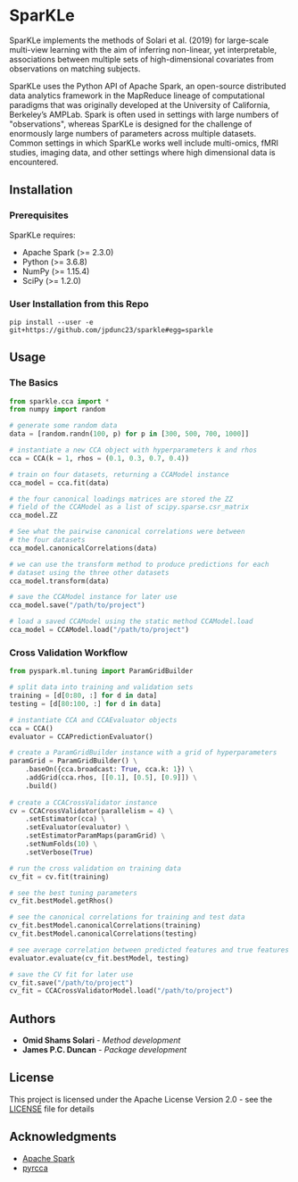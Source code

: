 # SparKLe

SparKLe implements the methods of Solari et al. (2019) for large-scale multi-view learning with the aim of inferring non-linear, yet interpretable, associations between multiple sets of high-dimensional covariates from observations on matching subjects.

SparKLe uses the Python API of Apache Spark, an open-source distributed data analytics framework  in  the MapReduce  lineage  of  computational  paradigms that  was  originally developed at the University of California, Berkeley’s AMPLab. Spark is often used in settings with large numbers of "observations", whereas SparKLe is designed for the  challenge of enormously large numbers of parameters across multiple datasets. Common settings in which SparKLe works well include multi-omics, fMRI studies, imaging data, and other settings where high dimensional data is encountered.

## Installation

### Prerequisites

SparKLe requires:

* Apache Spark (>= 2.3.0)
* Python (>= 3.6.8)
* NumPy (>= 1.15.4)
* SciPy (>= 1.2.0)

### User Installation from this Repo

```
pip install --user -e git+https://github.com/jpdunc23/sparkle#egg=sparkle
```

## Usage

### The Basics

```python
from sparkle.cca import *
from numpy import random

# generate some random data
data = [random.randn(100, p) for p in [300, 500, 700, 1000]]

# instantiate a new CCA object with hyperparameters k and rhos
cca = CCA(k = 1, rhos = (0.1, 0.3, 0.7, 0.4))

# train on four datasets, returning a CCAModel instance
cca_model = cca.fit(data)

# the four canonical loadings matrices are stored the ZZ
# field of the CCAModel as a list of scipy.sparse.csr_matrix
cca_model.ZZ

# See what the pairwise canonical correlations were between
# the four datasets
cca_model.canonicalCorrelations(data)

# we can use the transform method to produce predictions for each
# dataset using the three other datasets
cca_model.transform(data)

# save the CCAModel instance for later use
cca_model.save("/path/to/project")

# load a saved CCAModel using the static method CCAModel.load
cca_model = CCAModel.load("/path/to/project")
```

### Cross Validation Workflow

```python
from pyspark.ml.tuning import ParamGridBuilder

# split data into training and validation sets
training = [d[0:80, :] for d in data]
testing = [d[80:100, :] for d in data]

# instantiate CCA and CCAEvaluator objects
cca = CCA()
evaluator = CCAPredictionEvaluator()

# create a ParamGridBuilder instance with a grid of hyperparameters
paramGrid = ParamGridBuilder() \
    .baseOn({cca.broadcast: True, cca.k: 1}) \
    .addGrid(cca.rhos, [[0.1], [0.5], [0.9]]) \
    .build()
  
# create a CCACrossValidator instance
cv = CCACrossValidator(parallelism = 4) \
    .setEstimator(cca) \
    .setEvaluator(evaluator) \
    .setEstimatorParamMaps(paramGrid) \
    .setNumFolds(10) \
    .setVerbose(True)

# run the cross validation on training data
cv_fit = cv.fit(training)

# see the best tuning parameters
cv_fit.bestModel.getRhos()

# see the canonical correlations for training and test data
cv_fit.bestModel.canonicalCorrelations(training)
cv_fit.bestModel.canonicalCorrelations(testing)

# see average correlation between predicted features and true features
evaluator.evaluate(cv_fit.bestModel, testing)

# save the CV fit for later use
cv_fit.save("/path/to/project")
cv_fit = CCACrossValidatorModel.load("/path/to/project")
```

## Authors

* **Omid Shams Solari** - *Method development*
* **James P.C. Duncan** - *Package development*

## License

This project is licensed under the Apache License Version 2.0 - see the [LICENSE](LICENSE) file for details

## Acknowledgments

* [Apache Spark](https://spark.apache.org/)
* [pyrcca](https://github.com/gallantlab/pyrcca)

